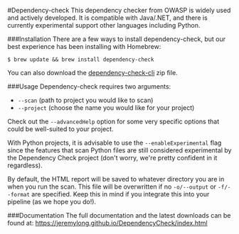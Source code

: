 #Dependency-check
This dependency checker from OWASP is widely used and actively developed. It is compatible with Java/.NET, and there is currently experimental support other languages including Python.

###Installation
There are a few ways to install dependency-check, but our best experience has been installing with Homebrew:

`$ brew update && brew install dependency-check`

You can also download the [dependency-check-cli](https://bintray.com/jeremy-long/owasp/dependency-check) zip file.

###Usage
Dependency-check requires two arguments:  

- `--scan` (path to project you would like to scan) 
- `--project` (choose the name you would like for your project)

Check out the `--advancedHelp` option for some very specific options that could be well-suited to your project.

With Python projects, it is advisable to use the `--enableExperimental` flag since the features that scan Python files are still considered experimental by the Dependency Check project (don't worry, we're pretty confident in it regardless).

By default, the HTML report will be saved to whatever directory you are in when you run the scan. This file will be overwritten if no `-o/--output` or `-f/--format` are specified. Keep this in mind if you integrate this into your pipeline (as we hope you do!).

###Documentation
The full documentation and the latest downloads can be found at: <https://jeremylong.github.io/DependencyCheck/index.html> 